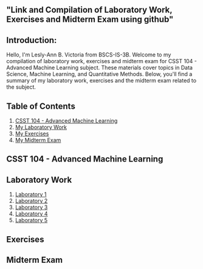 ## "Link and Compilation of Laboratory Work, Exercises and Midterm Exam using github"

## Introduction:
Hello, I'm Lesly-Ann B. Victoria from BSCS-IS-3B. 
Welcome to my compilation of laboratory work, exercises and midterm exam for CSST 104 - Advanced Machine Learning subject. 
These materials cover topics in Data Science, Machine Learning, and Quantitative Methods. 
Below, you'll find a summary of my laboratory work, exercises and the midterm exam related to the subject.

## Table of Contents
1. [CSST 104 - Advanced Machine Learning](#CSST_104_-_Advanced_Machine_Learning)
2. [My Laboratory Work](#Laboratory_Work)
3. [My Exercises](#My_Exercises)
4. [My Midterm Exam](#Midterm_Exam)

## CSST 104 - Advanced Machine Learning

## Laboratory Work
1. [Laboratory 1](https://github.com/LeslyVictoria2/CSST-104---ADVANCED-MACHINE-LEARNING/blob/main/3B_VICTORIA_LAB1.ipynb)
2. [Laboratory 2](https://github.com/LeslyVictoria2/CSST-104---ADVANCED-MACHINE-LEARNING/blob/main/3B_VICTORIA_LAB2.ipynb)
3. [Laboratory 3](https://github.com/LeslyVictoria2/CSST-104---ADVANCED-MACHINE-LEARNING/blob/main/3B_VICTORIA_LAB3.ipynb)
4. [Laboratory 4](https://github.com/LeslyVictoria2/CSST-104---ADVANCED-MACHINE-LEARNING/blob/main/3B_VICTORIA_LAB4.ipynb)
5. [Laboratory 5](https://github.com/LeslyVictoria2/CSST-104---ADVANCED-MACHINE-LEARNING/blob/main/3B_VICTORIA_LAB5.ipynb)

## Exercises
## Midterm Exam

<style>
.button {
  display: inline-block;
  border-radius: 4px;
  background-image: url('https://img.freepik.com/free-vector/ai-technology-brain-background-vector-digital-transformation-concept_53876-117812.jpg');
  background-size: cover;
  background-position: center;
  border: none;
  color: #FFFFFF;
  text-align: center;
  font-size: 18px;
  padding: 10px;
  width: 200px;
  transition: all 0.5s;
  cursor: pointer;
  margin: 5px;
}

.button:hover {
  opacity: 0.8;
}
</style>

<script>
document.querySelectorAll('a').forEach(link => {
  link.classList.add('button');
});
</script>
